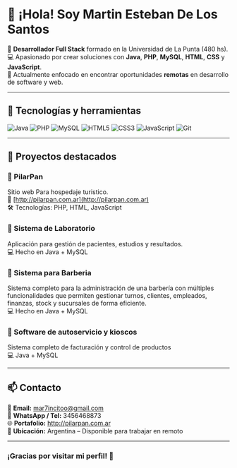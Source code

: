 # 👋 ¡Hola! Soy Martin Esteban De Los Santos

🎯 **Desarrollador Full Stack** formado en la Universidad de La Punta (480 hs).  
💻 Apasionado por crear soluciones con **Java**, **PHP**, **MySQL**, **HTML**, **CSS** y **JavaScript**.  
🚀 Actualmente enfocado en encontrar oportunidades **remotas** en desarrollo de software y web.

---

## 🧰 Tecnologías y herramientas

![Java](https://img.shields.io/badge/Java-%23ED8B00.svg?style=for-the-badge&logo=openjdk&logoColor=white)
![PHP](https://img.shields.io/badge/PHP-%23777BB4.svg?style=for-the-badge&logo=php&logoColor=white)
![MySQL](https://img.shields.io/badge/MySQL-%2300f.svg?style=for-the-badge&logo=mysql&logoColor=white)
![HTML5](https://img.shields.io/badge/HTML5-%23E34F26.svg?style=for-the-badge&logo=html5&logoColor=white)
![CSS3](https://img.shields.io/badge/CSS3-%231572B6.svg?style=for-the-badge&logo=css3&logoColor=white)
![JavaScript](https://img.shields.io/badge/JavaScript-%23F7DF1E.svg?style=for-the-badge&logo=javascript&logoColor=black)
![Git](https://img.shields.io/badge/Git-%23F05033.svg?style=for-the-badge&logo=git&logoColor=white)

---

## 📁 Proyectos destacados

### 🔹 PilarPan
Sitio web Para hospedaje turistico.  
🔗 [http://pilarpan.com.ar](http://pilarpan.com.ar)  
🛠️ Tecnologías: PHP, HTML, JavaScript

### 🔹 Sistema de Laboratorio
Aplicación para gestión de pacientes, estudios y resultados.  
💻 Hecho en Java + MySQL

### 🔹 Sistema para Barberia
Sistema completo para la administración de una barbería con múltiples funcionalidades que permiten gestionar turnos, clientes, empleados, finanzas, stock y sucursales de forma eficiente.  
💻 Hecho en Java + MySQL

### 🔹 Software de autoservicio y kioscos
Sistema completo de facturación y control de productos  
💻 Java + MySQL

---

## 📫 Contacto

📧 **Email:** mar7incitoo@gmail.com  
📱 **WhatsApp / Tel:** 3456468873  
🌐 **Portafolio:** http://pilarpan.com.ar  
📍 **Ubicación:** Argentina – Disponible para trabajar en remoto

---

### ¡Gracias por visitar mi perfil! 🌟
